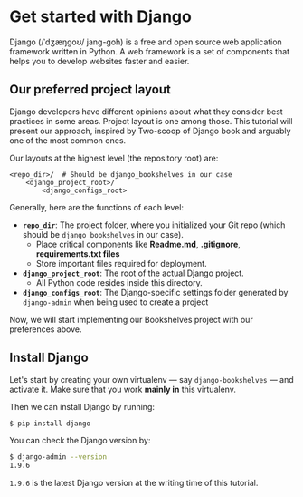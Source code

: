 # Get started with Django

Django (/ˈdʒæŋɡoʊ/ jang-goh) is a free and open source web application framework written in Python. A web framework is a set of components that helps you to develop websites faster and easier.

## Our preferred project layout

Django developers have different opinions about what they consider best practices in some areas. Project layout is one among those. This tutorial will present our approach, inspired by Two-scoop of Django book and arguably one of the most common ones.

Our layouts at the highest level (the repository root) are:

```
<repo_dir>/  # Should be django_bookshelves in our case
    <django_project_root>/
        <django_configs_root>
```

Generally, here are the functions of each level:

* **`repo_dir`**: The project folder, where you initialized your Git repo (which should be `django_bookshelves` in our case).
  * Place critical components like **Readme.md**, **.gitignore**, **requirements.txt files**
  * Store important files required for deployment.
* **`django_project_root`**: The root of the actual Django project.
  * All Python code resides inside this directory. 
* **`django_configs_root`**: The Django-specific settings folder generated by `django-admin` when being used to create a project

Now, we will start implementing our Bookshelves project with our preferences above.

## Install Django

Let's start by creating your own virtualenv — say `django-bookshelves` — and activate it. Make sure that you work **mainly in** this virtualenv.

Then we can install Django by running:

```sh
$ pip install django
```

You can check the Django version by:

```sh
$ django-admin --version
1.9.6
```

`1.9.6` is the latest Django version at the writing time of this tutorial.